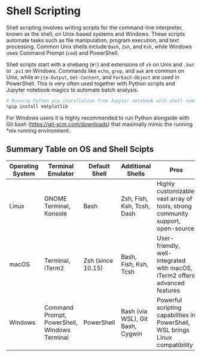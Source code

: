 # Shell Scripting
Shell scripting involves writing scripts for the command-line interpreter, known as the shell, on Unix-based systems and Windows. These scripts automate tasks such as file manipulation, program execution, and text processing. Common Unix shells include `Bash`, `Zsh`, and `Ksh`, while Windows uses Command Prompt (`cmd`) and PowerShell. 

Shell scripts start with a shebang (`#!`) and extensions of `sh` on Unix and `.bat` or `.ps1` on Windows. Commands like `echo`, `grep`, and `awk` are common on Unix, while `Write-Output`, `Get-Content`, and `ForEach-Object` are used in PowerShell. This is very often used together with Python scripts and Jupyter notebook magics to automate batch analysis.

```python
# Running Python pip installation from Jupyter notebook with shell command
%pip install matplotlib
```

For Windows users it is highly recommended to run Python alongside with Git bash (https://git-scm.com/downloads) that maximally mimic the running *nix running environment.

## Summary Table on OS and Shell Scipts
| Operating System | Terminal Emulator            | Default Shell    | Additional Shells                   | Pros                                                                         | Cons                                                               |
|------------------|------------------------------|------------------|-------------------------------------|------------------------------------------------------------------------------|--------------------------------------------------------------------|
| Linux            | GNOME Terminal, Konsole      | Bash             | Zsh, Fish, Ksh, Tcsh, Dash          | Highly customizable, vast array of tools, strong community support, open-source | Fragmentation in terminal emulators, varying default configurations|
| macOS            | Terminal, iTerm2             | Zsh (since 10.15) | Bash, Fish, Ksh, Tcsh               | User-friendly, well-integrated with macOS, iTerm2 offers advanced features    | Terminal app is less feature-rich compared to iTerm2              |
| Windows          | Command Prompt, PowerShell, Windows Terminal | PowerShell       | Bash (via WSL), Git Bash, Cygwin    | Powerful scripting capabilities in PowerShell, WSL brings Linux compatibility | Command Prompt is limited, PowerShell syntax can be complex       |
